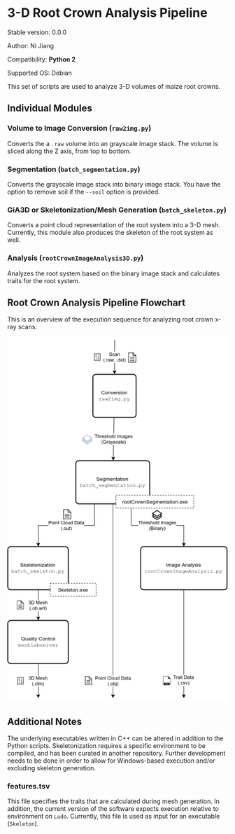 # 3-D Root Crown Analysis Pipeline
Stable version: 0.0.0

Author: Ni Jiang

Compatibility: **Python 2**

Supported OS: Debian

This set of scripts are used to analyze 3-D volumes of maize root crowns.

## Individual Modules

### Volume to Image Conversion (`raw2img.py`)

Converts the a `.raw` volume into an grayscale image stack.
The volume is sliced along the Z axis, from top to bottom.

### Segmentation (`batch_segmentation.py`)

Converts the grayscale image stack into binary image stack. You have the option
to remove soil if the `--soil` option is provided.

### GiA3D or Skeletonization/Mesh Generation (`batch_skeleton.py`)

Converts a point cloud representation of the root system into a 3-D mesh.
Currently, this module also produces the skeleton of the root system as well.

### Analysis (`rootCrownImageAnalysis3D.py`)

Analyzes the root system based on the binary image stack and calculates traits
for the root system.

## Root Crown Analysis Pipeline Flowchart
This is an overview of the execution sequence for analyzing root crown x-ray
scans.

<p align="center">
  <img alt="Root Crown Analysis Pipeline Flowchart" src="doc/img/root-crown-pipeline-flowchart.png">
</p>

## Additional Notes
The underlying executables written in C++ can be altered in addition to the
Python scripts. Skeletonization requires a specific environment to be compiled,
and has been curated in another repository. Further development needs to be done
in order to allow for Windows-based execution and/or excluding skeleton
generation.

### features.tsv

This file specifies the traits that are calculated during mesh generation.
In addition, the current version of the software expects execution relative
to environment on `Ludo`. Currently, this file is used as input for an
executable (`Skeleton`).